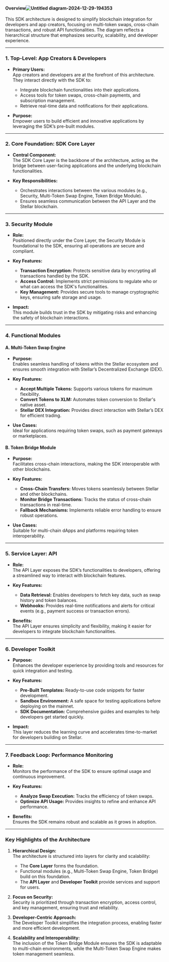 
#### **Overview**![Untitled diagram-2024-12-29-194353](https://github.com/user-attachments/assets/0cc1aba8-b991-4bf2-9d67-f863fb2f5f62)

This SDK architecture is designed to simplify blockchain integration for developers and app creators, focusing on multi-token swaps, cross-chain transactions, and robust API functionalities. The diagram reflects a hierarchical structure that emphasizes security, scalability, and developer experience.

---

### **1. Top-Level: App Creators & Developers**
- **Primary Users:**  
  App creators and developers are at the forefront of this architecture. They interact directly with the SDK to:
  - Integrate blockchain functionalities into their applications.
  - Access tools for token swaps, cross-chain payments, and subscription management.
  - Retrieve real-time data and notifications for their applications.
  
- **Purpose:**  
  Empower users to build efficient and innovative applications by leveraging the SDK’s pre-built modules.

---

### **2. Core Foundation: SDK Core Layer**
- **Central Component:**  
  The SDK Core Layer is the backbone of the architecture, acting as the bridge between user-facing applications and the underlying blockchain functionalities.
  
- **Key Responsibilities:**  
  - Orchestrates interactions between the various modules (e.g., Security, Multi-Token Swap Engine, Token Bridge Module).
  - Ensures seamless communication between the API Layer and the Stellar blockchain.

---

### **3. Security Module**
- **Role:**  
  Positioned directly under the Core Layer, the Security Module is foundational to the SDK, ensuring all operations are secure and compliant.
  
- **Key Features:**  
  - **Transaction Encryption:** Protects sensitive data by encrypting all transactions handled by the SDK.  
  - **Access Control:** Implements strict permissions to regulate who or what can access the SDK's functionalities.  
  - **Key Management:** Provides secure tools to manage cryptographic keys, ensuring safe storage and usage.  

- **Impact:**  
  This module builds trust in the SDK by mitigating risks and enhancing the safety of blockchain interactions.

---

### **4. Functional Modules**
#### **A. Multi-Token Swap Engine**
- **Purpose:**  
  Enables seamless handling of tokens within the Stellar ecosystem and ensures smooth integration with Stellar’s Decentralized Exchange (DEX).
  
- **Key Features:**  
  - **Accept Multiple Tokens:** Supports various tokens for maximum flexibility.  
  - **Convert Tokens to XLM:** Automates token conversion to Stellar's native asset.  
  - **Stellar DEX Integration:** Provides direct interaction with Stellar’s DEX for efficient trading.

- **Use Cases:**  
  Ideal for applications requiring token swaps, such as payment gateways or marketplaces.

#### **B. Token Bridge Module**
- **Purpose:**  
  Facilitates cross-chain interactions, making the SDK interoperable with other blockchains.
  
- **Key Features:**  
  - **Cross-Chain Transfers:** Moves tokens seamlessly between Stellar and other blockchains.  
  - **Monitor Bridge Transactions:** Tracks the status of cross-chain transactions in real-time.  
  - **Fallback Mechanisms:** Implements reliable error handling to ensure robust operations.

- **Use Cases:**  
  Suitable for multi-chain dApps and platforms requiring token interoperability.

---

### **5. Service Layer: API**
- **Role:**  
  The API Layer exposes the SDK’s functionalities to developers, offering a streamlined way to interact with blockchain features.
  
- **Key Features:**  
  - **Data Retrieval:** Enables developers to fetch key data, such as swap history and token balances.  
  - **Webhooks:** Provides real-time notifications and alerts for critical events (e.g., payment success or transaction errors).  

- **Benefits:**  
  The API Layer ensures simplicity and flexibility, making it easier for developers to integrate blockchain functionalities.

---

### **6. Developer Toolkit**
- **Purpose:**  
  Enhances the developer experience by providing tools and resources for quick integration and testing.
  
- **Key Features:**  
  - **Pre-Built Templates:** Ready-to-use code snippets for faster development.  
  - **Sandbox Environment:** A safe space for testing applications before deploying on the mainnet.  
  - **SDK Documentation:** Comprehensive guides and examples to help developers get started quickly.

- **Impact:**  
  This layer reduces the learning curve and accelerates time-to-market for developers building on Stellar.

---

### **7. Feedback Loop: Performance Monitoring**
- **Role:**  
  Monitors the performance of the SDK to ensure optimal usage and continuous improvement.
  
- **Key Features:**  
  - **Analyze Swap Execution:** Tracks the efficiency of token swaps.  
  - **Optimize API Usage:** Provides insights to refine and enhance API performance.

- **Benefits:**  
  Ensures the SDK remains robust and scalable as it grows in adoption.

---

### **Key Highlights of the Architecture**
1. **Hierarchical Design:**  
   The architecture is structured into layers for clarity and scalability:
   - The **Core Layer** forms the foundation.
   - Functional modules (e.g., Multi-Token Swap Engine, Token Bridge) build on this foundation.
   - The **API Layer** and **Developer Toolkit** provide services and support for users.
   
2. **Focus on Security:**  
   Security is prioritized through transaction encryption, access control, and key management, ensuring trust and reliability.

3. **Developer-Centric Approach:**  
   The Developer Toolkit simplifies the integration process, enabling faster and more efficient development.

4. **Scalability and Interoperability:**  
   The inclusion of the Token Bridge Module ensures the SDK is adaptable to multi-chain environments, while the Multi-Token Swap Engine makes token management seamless.
